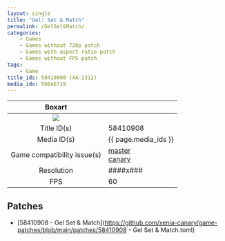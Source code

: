 ```yaml
---
layout: single
title: "Gel: Set & Match"
permalink: /GelSet&Match/
categories:
    - Games
    - Games without 720p patch
    - Games with aspect ratio patch
    - Games without FPS patch
tags:
    - Game
title_ids: 58410908 (XA-2312)
media_ids: 5DEAE719
---
```


| Boxart                      |                                                                            |
| :----:                      | :-                                                                         |
| ![](https://download-ssl.xbox.com/content/images/66acd000-77fe-1000-9115-d80258410908/1033/boxartlg.jpg) |
| Title ID(s)                 | 58410908                                                                   |
| Media ID(s)                 | {{ page.media_ids }}                                                        |
| Game compatibility issue(s) | [master](https://github.com/xenia-project/game-compatibility/issues/)<br>[canary](https://github.com/xenia-canary/game-compatibility/issues/) |
| Resolution                  | ####x###                                                                   |
| FPS                         | 60                                                                         |

## Patches
* [58410908 - Gel Set & Match](https://github.com/xenia-canary/game-patches/blob/main/patches/58410908 - Gel Set & Match.toml)

<!--This page was generated by a script. You can remove this comment once the page is verified to be free of mistakes.-->
